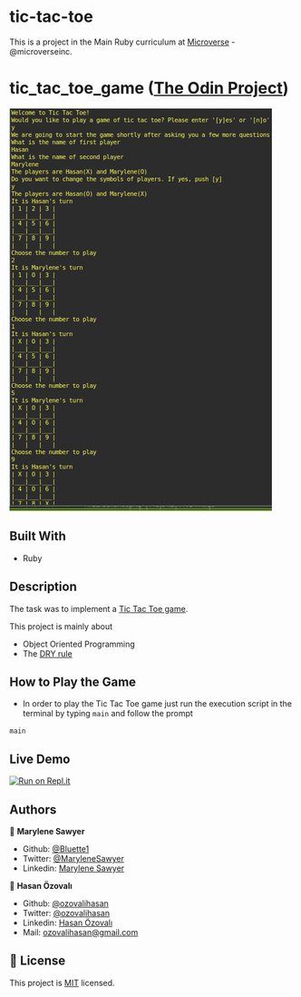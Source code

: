 # tic-tac-toe



This is a project in the Main Ruby curriculum at [Microverse](https:www.microverse.org/) - @microverseinc.

# tic_tac_toe_game ([The Odin Project](https://www.theodinproject.com/courses/ruby-programming/lessons/oop))

![tic_tac_toe_game](./screenshot.png)

## Built With

- Ruby

## Description

The task was to implement a [Tic Tac Toe game](https://www.theodinproject.com/courses/ruby-programming/lessons/oop).

This project is mainly about

-  Object Oriented Programming
-  The [DRY rule](https://en.wikipedia.org/wiki/Don%27t_repeat_yourself)

## How to Play the Game

* In order to play the Tic Tac Toe game just run the execution script in the terminal by typing `main` and follow the prompt
```
main
```

## Live Demo

[![Run on Repl.it](https://repl.it/badge/github/ozovalihasan/tic_tac_toe)](https://github.com/ozovalihasan/tic_tac_toe)


## Authors

👤 **Marylene Sawyer**
- Github: [@Bluette1](https://github.com/Bluette1)
- Twitter: [@MaryleneSawyer](https://twitter.com/MaryleneSawyer)
- Linkedin: [Marylene Sawyer](https://www.linkedin.com/in/marylene-sawyer-b4ba1295/)

👤 **Hasan Özovalı**

- Github: [@ozovalihasan](https://github.com/ozovalihasan)
- Twitter: [@ozovalihasan](https://twitter.com/ozovalihasan)
- Linkedin: [Hasan Özovalı](https://www.linkedin.com/in/hasan-ozovali/)
- Mail: [ozovalihasan@gmail.com](ozovalihasan@gmail.com) 

## 📝 License

This project is [MIT](https://opensource.org/licenses/MIT) licensed.